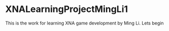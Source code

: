 # XNALearningProjectMingLi1
This is the work for learning XNA game development by Ming Li.
Lets begin
